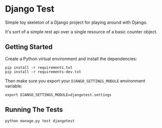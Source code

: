 # Django Test

Simple toy skeleton of a Django project for playing around with Django.

It's sort of a simple rest api over a single resource of a basic counter
object.

## Getting Started

Create a Python virtual environment and install the dependencies:

```shell
pip install -r requirements.txt
pip install -r requirements-dev.txt
```

Then make sure you export your `DJANGO_SETTINGS_MODULE` environment variable:

```shell
export DJANGO_SETTINGS_MODULE=djangotest.settings
```

## Running The Tests

```shell
python manage.py test djangotest
```
